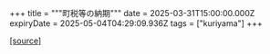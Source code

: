 +++
title = """町税等の納期"""
date = 2025-03-31T15:00:00.000Z
expiryDate = 2025-05-04T04:29:09.936Z
tags = ["kuriyama"]
+++


[[source]](https://www.town.kuriyama.hokkaido.jp/soshiki/35/933.html)
